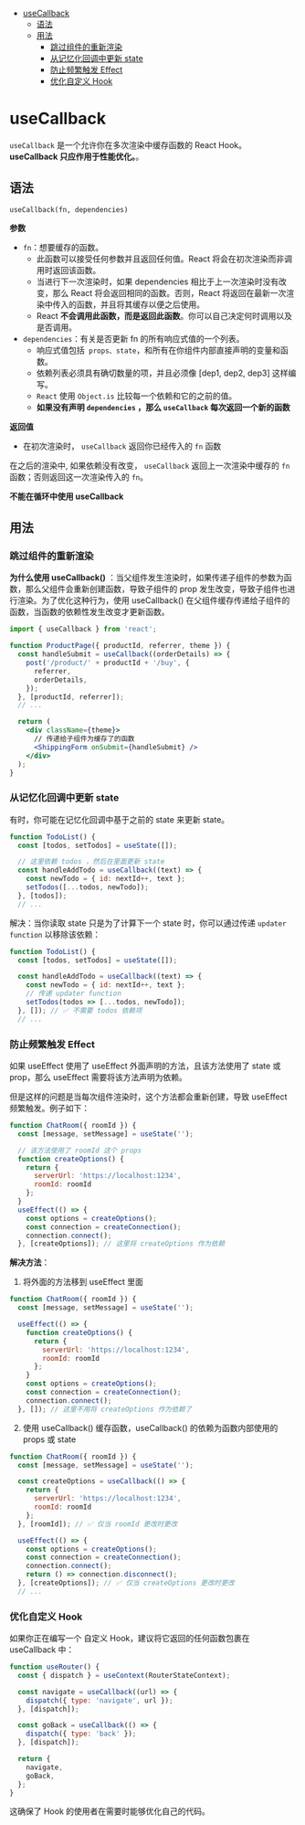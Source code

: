 - [useCallback](#usecallback)
  - [语法](#语法)
  - [用法](#用法)
    - [跳过组件的重新渲染](#跳过组件的重新渲染)
    - [从记忆化回调中更新 state](#从记忆化回调中更新-state)
    - [防止频繁触发 Effect](#防止频繁触发-effect)
    - [优化自定义 Hook](#优化自定义-hook)

# useCallback
`useCallback` 是一个允许你在多次渲染中缓存函数的 React Hook。  
**useCallback 只应作用于性能优化。**。

## 语法
`useCallback(fn, dependencies) `  

**参数**
* `fn`：想要缓存的函数。
  * 此函数可以接受任何参数并且返回任何值。React 将会在初次渲染而非调用时返回该函数。
  * 当进行下一次渲染时，如果 dependencies 相比于上一次渲染时没有改变，那么 React 将会返回相同的函数。否则，React 将返回在最新一次渲染中传入的函数，并且将其缓存以便之后使用。
  * React **不会调用此函数，而是返回此函数**。你可以自己决定何时调用以及是否调用。
* `dependencies`：有关是否更新 fn 的所有响应式值的一个列表。
  * 响应式值包括` props、state`，和所有在你组件内部直接声明的变量和函数。
  * 依赖列表必须具有确切数量的项，并且必须像 [dep1, dep2, dep3] 这样编写。
  * `React` 使用 `Object.is` 比较每一个依赖和它的之前的值。
  * **如果没有声明 `dependencies` ，那么 `useCallback` 每次返回一个新的函数**

**返回值**  
* 在初次渲染时， `useCallback` 返回你已经传入的 `fn` 函数

在之后的渲染中, 如果依赖没有改变， `useCallback` 返回上一次渲染中缓存的 `fn` 函数；否则返回这一次渲染传入的 `fn`。

**不能在循环中使用 useCallback**

## 用法
### 跳过组件的重新渲染 
**为什么使用 useCallback()** ：当父组件发生渲染时，如果传递子组件的参数为函数，那么父组件会重新创建函数，导致子组件的 prop 发生改变，导致子组件也进行渲染。为了优化这种行为，使用 useCallback() 在父组件缓存传递给子组件的函数，当函数的依赖性发生改变才更新函数。

```jsx
import { useCallback } from 'react';

function ProductPage({ productId, referrer, theme }) {
  const handleSubmit = useCallback((orderDetails) => {
    post('/product/' + productId + '/buy', {
      referrer,
      orderDetails,
    });
  }, [productId, referrer]);
  // ...

  return (
    <div className={theme}>
      // 传递给子组件为缓存了的函数
      <ShippingForm onSubmit={handleSubmit} />
    </div>
  );
}
```

### 从记忆化回调中更新 state 
有时，你可能在记忆化回调中基于之前的 state 来更新 state。
```js
function TodoList() {
  const [todos, setTodos] = useState([]);

  // 这里依赖 todos ，然后在里面更新 state
  const handleAddTodo = useCallback((text) => {
    const newTodo = { id: nextId++, text };
    setTodos([...todos, newTodo]);
  }, [todos]);
  // ...
```
解决：当你读取 state 只是为了计算下一个 state 时，你可以通过传递 `updater function` 以移除该依赖：
```js
function TodoList() {
  const [todos, setTodos] = useState([]);

  const handleAddTodo = useCallback((text) => {
    const newTodo = { id: nextId++, text };
    // 传递 updater function
    setTodos(todos => [...todos, newTodo]);
  }, []); // ✅ 不需要 todos 依赖项
  // ...
```

### 防止频繁触发 Effect 
如果 useEffect 使用了 useEffect 外面声明的方法，且该方法使用了 state 或 prop，那么 useEffect 需要将该方法声明为依赖。

但是这样的问题是当每次组件渲染时，这个方法都会重新创建，导致 useEffect 频繁触发。例子如下：
```jsx
function ChatRoom({ roomId }) {
  const [message, setMessage] = useState('');

  // 该方法使用了 roomId 这个 props
  function createOptions() {
    return {
      serverUrl: 'https://localhost:1234',
      roomId: roomId
    };
  }
  useEffect(() => {
    const options = createOptions();
    const connection = createConnection();
    connection.connect();
  }, [createOptions]); // 这里将 createOptions 作为依赖
```

**解决方法**：
1. 将外面的方法移到 useEffect 里面
```jsx
function ChatRoom({ roomId }) {
  const [message, setMessage] = useState('');

  useEffect(() => {
    function createOptions() {
      return {
        serverUrl: 'https://localhost:1234',
        roomId: roomId
      };
    }
    const options = createOptions();
    const connection = createConnection();
    connection.connect();
  }, []); // 这里不用将 createOptions 作为依赖了
```

2. 使用 useCallback() 缓存函数，useCallback() 的依赖为函数内部使用的 props 或 state
```jsx
function ChatRoom({ roomId }) {
  const [message, setMessage] = useState('');

  const createOptions = useCallback(() => {
    return {
      serverUrl: 'https://localhost:1234',
      roomId: roomId
    };
  }, [roomId]); // ✅ 仅当 roomId 更改时更改

  useEffect(() => {
    const options = createOptions();
    const connection = createConnection();
    connection.connect();
    return () => connection.disconnect();
  }, [createOptions]); // ✅ 仅当 createOptions 更改时更改
  // ...
```

### 优化自定义 Hook
如果你正在编写一个 自定义 Hook，建议将它返回的任何函数包裹在 useCallback 中：
```jsx
function useRouter() {
  const { dispatch } = useContext(RouterStateContext);

  const navigate = useCallback((url) => {
    dispatch({ type: 'navigate', url });
  }, [dispatch]);

  const goBack = useCallback(() => {
    dispatch({ type: 'back' });
  }, [dispatch]);

  return {
    navigate,
    goBack,
  };
}
```
这确保了 Hook 的使用者在需要时能够优化自己的代码。
